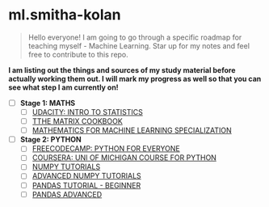 # ml.smitha-kolan

> Hello everyone! I am going to go through a specific roadmap for teaching myself - Machine Learning. Star up for my notes and feel free to contribute to this repo.

**I am listing out the things and sources of my study material before actually working them out. I will mark my progress as well so that you can see what step I am currently on!**

- [ ] **Stage 1: MATHS**
  - [ ] [UDACITY: INTRO TO STATISTICS](https://www.udacity.com/course/intro-to-statistics--st101)
  - [ ] [TTHE MATRIX COOKBOOK](http://www2.imm.dtu.dk/pubdb/edoc/imm3274.pdf)
  - [ ] [MATHEMATICS FOR MACHINE LEARNING SPECIALIZATION](https://www.coursera.org/specializations/mathematics-machine-learning)

- [ ] **Stage 2: PYTHON**
  - [ ] [FREECODECAMP: PYTHON FOR EVERYONE](https://www.freecodecamp.org/learn/scientific-computing-with-python/python-for-everybody/)
  - [ ] [COURSERA: UNI OF MICHIGAN COURSE FOR PYTHON](https://www.coursera.org/specializations/python)
  - [ ] [NUMPY TUTORIALS](https://www.youtube.com/playlist?list=PLzgPDYo_3xukqLLjNeuCxj4CwvkJin03Z)
  - [ ] [ADVANCED NUMPY TUTORIALS](https://www.youtube.com/watch?v=cYugp9IN1-Q)
  - [ ] [PANDAS TUTORIAL - BEGINNER](https://www.youtube.com/playlist?list=PLeo1K3hjS3uuASpe-1LjfG5f14Bnozjwy)
  - [ ] [PANDAS ADVANCED](https://www.youtube.com/playlist?list=PL-osiE80TeTsWmV9i9c58mdDCSskIFdDS)
